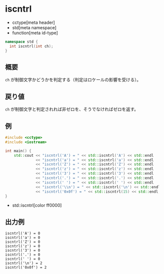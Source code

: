 # iscntrl
* cctype[meta header]
* std[meta namespace]
* function[meta id-type]

```cpp
namespace std {
  int iscntrl(int ch);
}
```


## 概要
`ch` が制御文字かどうかを判定する（判定はロケールの影響を受ける）。


## 戻り値
`ch` が制御文字と判定されれば非ゼロを、そうでなければゼロを返す。


## 例
```cpp example
#include <cctype>
#include <iostream>

int main() {
    std::cout << "iscntrl('A') = " << std::iscntrl('A') << std::endl
              << "iscntrl('a') = " << std::iscntrl('a') << std::endl
              << "iscntrl('Z') = " << std::iscntrl('Z') << std::endl
              << "iscntrl('z') = " << std::iscntrl('z') << std::endl
              << "iscntrl('3') = " << std::iscntrl('3') << std::endl
              << "iscntrl('.') = " << std::iscntrl('.') << std::endl
              << "iscntrl(' ') = " << std::iscntrl(' ') << std::endl
              << "iscntrl('\\n') = " << std::iscntrl('\n') << std::endl
              << "iscntrl('0x0f') = " << std::iscntrl(15) << std::endl;
}
```
* std::iscntrl[color ff0000]


## 出力例
```
iscntrl('A') = 0
iscntrl('a') = 0
iscntrl('Z') = 0
iscntrl('z') = 0
iscntrl('3') = 0
iscntrl('.') = 0
iscntrl(' ') = 0
iscntrl('\n') = 2
iscntrl('0x0f') = 2
```
